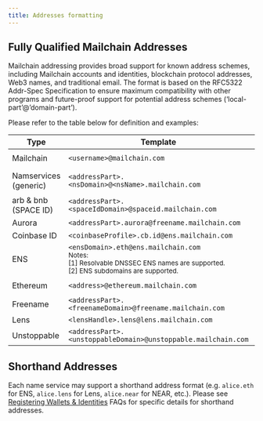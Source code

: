 ```yaml
---
title: Addresses formatting
---
```


## Fully Qualified Mailchain Addresses

Mailchain addressing provides broad support for known address schemes, including Mailchain accounts and identities, blockchain protocol addresses, Web3 names, and traditional email. The format is based on the RFC5322 Addr-Spec Specification to ensure maximum compatibility with other programs and future-proof support for potential address schemes (‘local-part’@’domain-part’).

Please refer to the table below for definition and examples:

| Type                  | Template                                                                                                                                               | Examples                                                                                                                                     |
| --------------------- | ------------------------------------------------------------------------------------------------------------------------------------------------------ | -------------------------------------------------------------------------------------------------------------------------------------------- |
| Mailchain             | `<username>@mailchain.com`                                                                                                                             | `alice@mailchain.com`<br />`bob@mailchain.com`                                                                                               |
| Namservices (generic) | `<addressPart>.<nsDomain>@<nsName>.mailchain.com`                                                                                                      | `alice.eth@ens.mailchain.com`<br />`alice.crypto@unstoppable.mailchain.com`<br />`alice.hodl@freename.mailchain.com`                         |
| arb & bnb (SPACE ID)  | `<addressPart>.<spaceIdDomain>@spaceid.mailchain.com`                                                                                                  | `alice.arb@spaceid.mailchain.com`<br />`bob.bnb@spaceid.mailchain.com`                                                                       |
| Aurora                | `<addressPart>.aurora@freename.mailchain.com`                                                                                                          | `alice.aurora@freename.mailchain.com`                                                                                                        |
| Coinbase ID           | `<coinbaseProfile>.cb.id@ens.mailchain.com`                                                                                                            | `alice.cb.id@ens.mailchain.com`                                                                                                              |
| ENS                   | `<ensDomain>.eth@ens.mailchain.com`<br/><small>Notes:<br/>[1] Resolvable DNSSEC ENS names are supported.<br/>[2] ENS subdomains are supported.</small> | `alice.eth@ens.mailchain.com`                                                                                                                |
| Ethereum              | `<address>@ethereum.mailchain.com`                                                                                                                     | `0xA6F44f3d978B5cf7dA7A71Db8A5947E5598a5a05@ethereum.mailchain.com`<br />`0xeffc29fe76F4d73B823C6d319E8fDE65c5D5719d@ethereum.mailchain.com` |
| Freename              | `<addressPart>.<freenameDomain>@freename.mailchain.com`                                                                                                | `alice.hodl@freename.mailchain.com`                                                                                                          |
| Lens                  | `<lensHandle>.lens@lens.mailchain.com`                                                                                                                 | `alice.lens@lens.mailchain.com`<br />                                                                                                        |
| Unstoppable           | `<addressPart>.<unstoppableDomain>@unstoppable.mailchain.com`                                                                                          | `alice.crypto@unstoppable.mailchain.com`<br />`bob.wallet@unstoppable.mailchain.com`                                                         |

## Shorthand Addresses

Each name service may support a shorthand address format (e.g. `alice.eth` for ENS, `alice.lens` for Lens, `alice.near` for NEAR, etc.). Please see [Registering Wallets & Identities](/user/guides/wallets-and-identities) FAQs for specific details for shorthand addresses.
